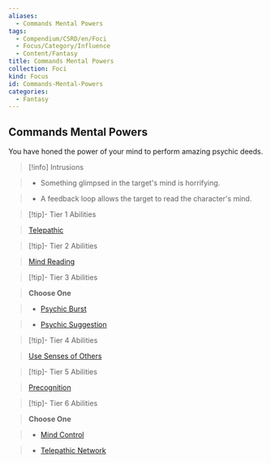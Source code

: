 ```yaml
---
aliases:
  - Commands Mental Powers
tags:
  - Compendium/CSRD/en/Foci
  - Focus/Category/Influence
  - Content/Fantasy
title: Commands Mental Powers
collection: Foci
kind: Focus
id: Commands-Mental-Powers
categories:
  - Fantasy
---
```

## Commands Mental Powers    
You have honed the power of your mind to perform amazing psychic deeds.    
  
>[!info] Intrusions    
>- Something glimpsed in the target's mind is horrifying.    
>- A feedback loop allows the target to read the character's mind.    
  
  
>[!tip]- Tier 1 Abilities    
> [Telepathic](Telepathic.md)    
  
  
>[!tip]- Tier 2 Abilities    
> [Mind Reading](Mind-Reading.md)    
  
  
>[!tip]- Tier 3 Abilities    
> **Choose One**    
>- [Psychic Burst](Psychic-Burst.md)    
>- [Psychic Suggestion](Psychic-Suggestion.md)    
  
  
>[!tip]- Tier 4 Abilities    
> [Use Senses of Others](Use-Senses-of-Others.md)    
  
  
>[!tip]- Tier 5 Abilities    
> [Precognition](Precognition.md)    
  
  
>[!tip]- Tier 6 Abilities    
> **Choose One**    
>- [Mind Control](Mind-Control.md)    
>- [Telepathic Network](Telepathic-Network.md)
